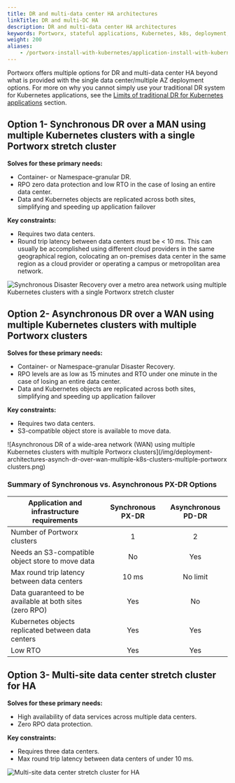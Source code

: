 ```yaml
---
title: DR and multi-data center HA architectures
linkTitle: DR and multi-DC HA
description: DR and multi-data center HA architectures
keywords: Portworx, stateful applications, Kubernetes, k8s, deployment, architecture, HA, high-availability, DR, disaster recovery
weight: 200
aliases:
    - /portworx-install-with-kubernetes/application-install-with-kubernetes/deployment-arch/dr-and-multi-site/
---
```

Portworx offers multiple options for DR and multi-data center HA beyond what is provided with the single data center/multiple AZ deployment options. For more on why you cannot simply use your traditional DR system for Kubernetes applications, see the [Limits of traditional DR for Kubernetes applications](/operations/operate-kubernetes/application-install-with-kubernetes/deployment-arch/limits-of-traditional-dr) section.

## Option 1- Synchronous DR over a MAN using multiple Kubernetes clusters with a single Portworx stretch cluster

**Solves for these primary needs:**

* Container- or Namespace-granular DR.  
* RPO zero data protection and low RTO in the case of losing an entire data center.
* Data and Kubernetes objects are replicated across both sites, simplifying and speeding up application failover

**Key constraints:**

* Requires two data centers.
* Round trip latency between data centers must be < 10 ms. This can usually be accomplished using different cloud providers in the same geographical region, colocating an on-premises data center in the same region as a cloud provider or operating a campus or metropolitan area network.

![Synchronous Disaster Recovery over a metro area network using multiple Kubernetes clusters with a single Portworx stretch cluster](/img/deployment-architectures-synchronous-disaster-recovery-over-man-mulitple-k8s-clusters.png)


## Option 2- Asynchronous DR over a WAN using multiple Kubernetes clusters with multiple Portworx clusters

**Solves for these primary needs:**

* Container- or Namespace-granular Disaster Recovery.  
* RPO levels are as low as 15 minutes and RTO under one minute in the case of losing an entire data center.
* Data and Kubernetes objects are replicated across both sites, simplifying and speeding up application failover

**Key constraints:**

* Requires two data centers.
* S3-compatible object store is available to move data.

![Asynchronous DR of a wide-area network (WAN) using multiple Kubernetes clusters with multiple Portworx clusters](/img/deployment-architectures-asynch-dr-over-wan-multiple-k8s-clusters-multiple-portworx clusters.png)

### Summary of Synchronous vs. Asynchronous PX-DR Options

| Application and infrastructure requirements| Synchronous PX-DR | Asynchronous PD-DR  |
| --- | :---: | :---: |
| Number of Portworx clusters| 1 | 2 |
| Needs an S3-compatible object store to move data | No | Yes |
| Max round trip latency between data centers | 10 ms | No limit |
| Data guaranteed to be available at both sites (zero RPO) | Yes | No |
| Kubernetes objects replicated between data centers | Yes | Yes |
| Low RTO | Yes | Yes |

## Option 3- Multi-site data center stretch cluster for HA

**Solves for these primary needs:**

* High availability of data services across multiple data centers.
* Zero RPO data protection.

**Key constraints:**

* Requires three data centers.
* Max round trip latency between data centers of under 10 ms.

![Multi-site data center stretch cluster for HA](/img/deployment-architectures-multi-site-dc-stretch-cluster-for-ha.png)

